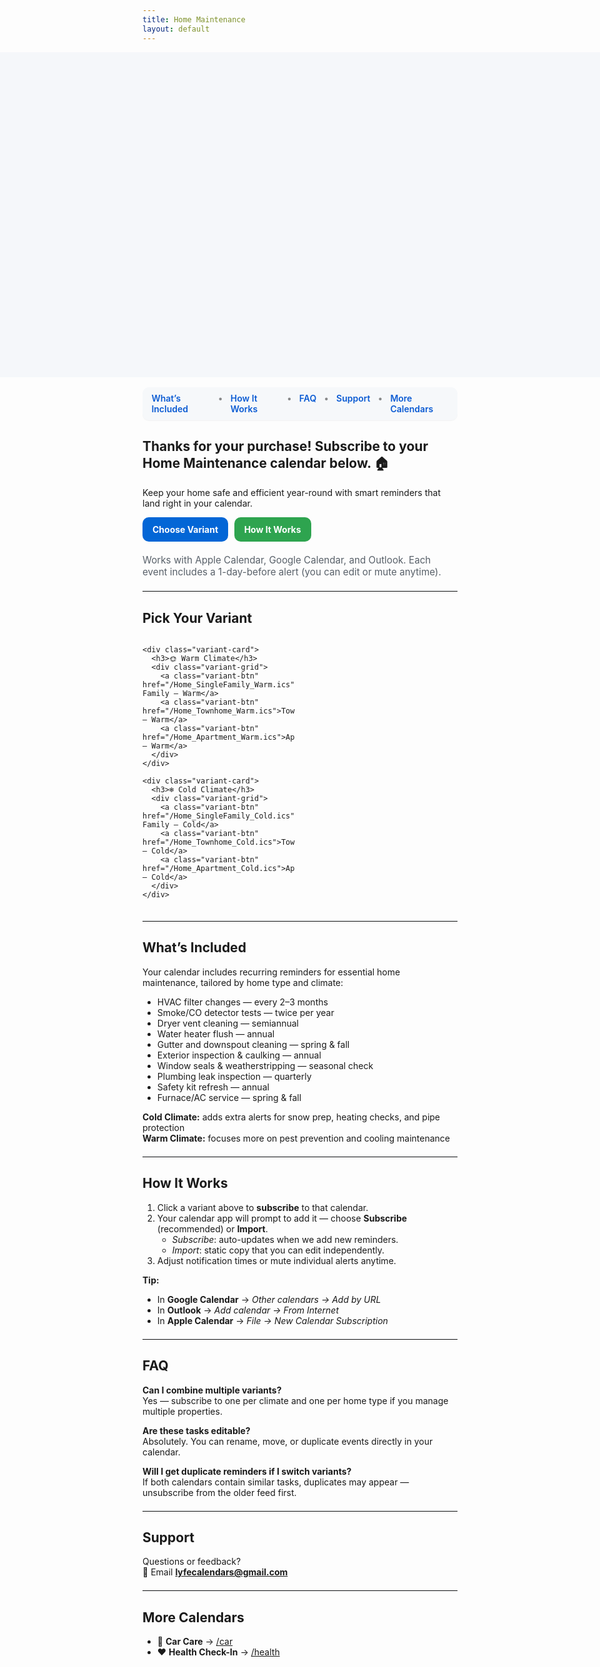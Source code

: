 ```yaml
---
title: Home Maintenance
layout: default
---
```


<style>
/* Hide Cayman header */
.page-header { display:none !important; }

/* HERO IMAGE (identical behavior to Car page) */
.hero-bleed{
  width: 100vw;
  height: clamp(220px, 38vh, 520px);
  position: relative;
  left: 50%;
  margin-left: -50vw;
  margin-right: -50vw;
  background-repeat: no-repeat;
  background-position: center top;
  background-size: contain;
  background-color: #f5f7fa;
  max-width: none !important;
}

/* In-page nav */
.lc-nav{
  display:flex;
  gap:.75rem;
  justify-content:center;
  background:#f6f8fa;
  padding:.6rem .9rem;
  border-radius:10px;
  margin: 1rem auto 1.25rem;
  width:fit-content;
  box-shadow:0 1px 0 rgba(0,0,0,.04);
}
.lc-nav a{ text-decoration:none; font-weight:600; color:#0b5bd3; }
.lc-nav a:hover{ text-decoration:underline; }
.lc-nav span{ opacity:.5 }

/* Buttons */
.lc-btns{ display:flex; gap:.6rem; flex-wrap:wrap; margin:.9rem 0 1.25rem; }
.lc-btn{
  display:inline-block;
  padding:.7rem 1rem;
  border-radius:10px;
  background:#2ea44f;
  color:#fff !important;
  font-weight:700;
  text-decoration:none;
}
.lc-btn.secondary{ background:#0366d6; }

/* Variant section */
.variant-wrap{ margin:1rem 0 1.25rem; }
.variant-columns{ display:grid; grid-template-columns: 1fr 1fr; gap:1rem; }
.variant-card{
  background:#0f172a;
  color:#fff;
  border-radius:12px;
  padding:1rem;
  box-shadow:0 4px 14px rgba(2,6,23,.15);
}
.variant-card h3{ margin:.25rem 0 1rem; font-size:1.15rem; }
.variant-grid{ display:grid; grid-template-columns: 1fr; gap:.6rem; }
.variant-btn{
  display:block;
  text-align:center;
  padding:.7rem 1rem;
  border-radius:10px;
  background:#111827;
  color:#fff;
  font-weight:700;
  text-decoration:none;
}
.variant-btn:hover{ filter:brightness(1.08); }

.lc-meta{ color:#586069; font-size:.95rem; }
hr.lite{ border:0; border-top:1px solid #eaecef; margin:1.25rem 0; }

@media (max-width: 900px){
  .variant-columns{ grid-template-columns: 1fr; }
}
</style>

<!-- HERO IMAGE -->
<div class="hero-bleed"
     style="background-image:url('{{ "/purchase-hero.png?v=200" | relative_url }}');">
</div>

<!-- NAVIGATION BAR -->
<div class="lc-nav" role="navigation" aria-label="Home Maintenance sections">
  <a href="#whats-included">What’s Included</a>
  <span>•</span>
  <a href="#how-it-works">How It Works</a>
  <span>•</span>
  <a href="#faq">FAQ</a>
  <span>•</span>
  <a href="#support">Support</a>
  <span>•</span>
  <a href="#more-calendars">More Calendars</a>
</div>

<!-- MAIN CONTENT -->
## Thanks for your purchase! Subscribe to your Home Maintenance calendar below. 🏠

Keep your home safe and efficient year-round with smart reminders that land right in your calendar.

<div class="lc-btns">
  <a class="lc-btn secondary" href="#variants">Choose Variant</a>
  <a class="lc-btn" href="#how-it-works">How It Works</a>
</div>

<div class="lc-meta">
Works with Apple Calendar, Google Calendar, and Outlook. Each event includes a 1-day-before alert (you can edit or mute anytime).
</div>

<hr class="lite" />

## <a id="variants"></a>Pick Your Variant

<div class="variant-wrap">
  <div class="variant-columns">

    <div class="variant-card">
      <h3>🌞 Warm Climate</h3>
      <div class="variant-grid">
        <a class="variant-btn" href="/Home_SingleFamily_Warm.ics">Single-Family — Warm</a>
        <a class="variant-btn" href="/Home_Townhome_Warm.ics">Townhome — Warm</a>
        <a class="variant-btn" href="/Home_Apartment_Warm.ics">Apartment — Warm</a>
      </div>
    </div>

    <div class="variant-card">
      <h3>❄️ Cold Climate</h3>
      <div class="variant-grid">
        <a class="variant-btn" href="/Home_SingleFamily_Cold.ics">Single-Family — Cold</a>
        <a class="variant-btn" href="/Home_Townhome_Cold.ics">Townhome — Cold</a>
        <a class="variant-btn" href="/Home_Apartment_Cold.ics">Apartment — Cold</a>
      </div>
    </div>

  </div>
</div>

<hr class="lite" />

## <a id="whats-included"></a>What’s Included
Your calendar includes recurring reminders for essential home maintenance, tailored by home type and climate:

- HVAC filter changes — every 2–3 months  
- Smoke/CO detector tests — twice per year  
- Dryer vent cleaning — semiannual  
- Water heater flush — annual  
- Gutter and downspout cleaning — spring & fall  
- Exterior inspection & caulking — annual  
- Window seals & weatherstripping — seasonal check  
- Plumbing leak inspection — quarterly  
- Safety kit refresh — annual  
- Furnace/AC service — spring & fall  

**Cold Climate:** adds extra alerts for snow prep, heating checks, and pipe protection  
**Warm Climate:** focuses more on pest prevention and cooling maintenance

<hr class="lite" />

## <a id="how-it-works"></a>How It Works
1. Click a variant above to **subscribe** to that calendar.  
2. Your calendar app will prompt to add it — choose **Subscribe** (recommended) or **Import**.  
   - *Subscribe*: auto-updates when we add new reminders.  
   - *Import*: static copy that you can edit independently.  
3. Adjust notification times or mute individual alerts anytime.

**Tip:**  
- In **Google Calendar** → *Other calendars → Add by URL*  
- In **Outlook** → *Add calendar → From Internet*  
- In **Apple Calendar** → *File → New Calendar Subscription*

<hr class="lite" />

## <a id="faq"></a>FAQ
**Can I combine multiple variants?**  
Yes — subscribe to one per climate and one per home type if you manage multiple properties.

**Are these tasks editable?**  
Absolutely. You can rename, move, or duplicate events directly in your calendar.

**Will I get duplicate reminders if I switch variants?**  
If both calendars contain similar tasks, duplicates may appear — unsubscribe from the older feed first.

<hr class="lite" />

## <a id="support"></a>Support
Questions or feedback?  
📧 Email **lyfecalendars@gmail.com**

<hr class="lite" />

## <a id="more-calendars"></a>More Calendars
- 🚗 **Car Care** → [/car](/car)  
- ❤️ **Health Check-In** → [/health](/health)
